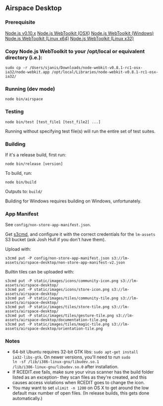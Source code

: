 ## Airspace Desktop

### Prerequisite

[Node.js v0.10.x](http://nodejs.org/download/)
[Node.js WebToolkit (OSX)](https://s3.amazonaws.com/node-webkit/v0.8.1/node-webkit-v0.8.1-rc1-osx-ia32.zip)
[Node.js WebToolkit (Windows)](https://s3.amazonaws.com/node-webkit/v0.8.1/node-webkit-v0.8.1-rc1-win-ia32.zip)
[Node.js WebToolkit (Linux x64)](https://s3.amazonaws.com/node-webkit/v0.8.1/node-webkit-v0.8.1-rc1-linux-x64.tar.gz)
[Node.js WebToolkit (Linux x32)](https://s3.amazonaws.com/node-webkit/v0.8.1/node-webkit-v0.8.1-rc1-linux-ia32.tar.gz)

### Copy Node.js WebToolkit to your /opt/local or equivalent directory (i.e.):

    sudo cp -r /Users/sjanis/Downloads/node-webkit-v0.8.1-rc1-osx-ia32/node-webkit.app /opt/local/Libraries/node-webkit-v0.8.1-rc1-osx-ia32/ 

### Running (dev mode)

    node bin/airspace

### Testing

    node bin/test [test_file1 [test_file2] ...]

Running without specifying test file(s) will run the entire set of test suites.

### Building

If it's a release build, first run:

    node bin/release [version]

To build, run:

    node bin/build

Outputs to: <code>build/</code>

Building for Windows requires building on Windows, unfortunately.

### App Manifest

See <code>config/non-store-app-manifest.json</code>.

Get [s3cmd](http://s3tools.org/), and configure it with the correct credentials for
the <code>lm-assets</code> S3 bucket (ask Josh Hull if you don't have them).

Upload with:

    s3cmd put -P config/non-store-app-manifest.json s3://lm-assets/airspace-desktop/non-store-app-manifest-v2.json

Builtin tiles can be uploaded with:

    s3cmd put -P static/images/icons/community-icon.png s3://lm-assets/airspace-desktop/
    s3cmd put -P static/images/icons/store-icon.png s3://lm-assets/airspace-desktop/
    s3cmd put -P static/images/tiles/community-tile.png s3://lm-assets/airspace-desktop/
    s3cmd put -P static/images/tiles/store-tile.png s3://lm-assets/airspace-desktop/
    s3cmd put -P static/images/tiles/gesture-tile.png s3://lm-assets/airspace-desktop/documentation-tile.png
    s3cmd put -P static/images/tiles/magic-tile.png s3://lm-assets/airspace-desktop/orientation-tile.png

### Notes

* 64-bit Ubuntu requires 32-bit GTK libs: <code>sudo apt-get install ia32-libs-gtk</code>. On newer versions,
  you'll need to run <code>sudo ln -sf /lib/i386-linux-gnu/libudev.so.1 /lib/i386-linux-gnu/libudev.so.0</code>
  after installation.
* If RCEDIT.exe fails, make sure your virus scanner has the build folder listed as an exception-
  they scan files as they're created, and this causes access violations when RCEDIT goes to change the icon.
* You may want to set <code>ulimit -n 1200</code> on OS X to get around the low default max number of open files.
  (In release builds, this gets done automatically.)

